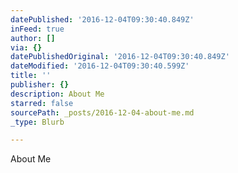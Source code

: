 ```yaml
---
datePublished: '2016-12-04T09:30:40.849Z'
inFeed: true
author: []
via: {}
datePublishedOriginal: '2016-12-04T09:30:40.849Z'
dateModified: '2016-12-04T09:30:40.599Z'
title: ''
publisher: {}
description: About Me
starred: false
sourcePath: _posts/2016-12-04-about-me.md
_type: Blurb

---
```

About Me